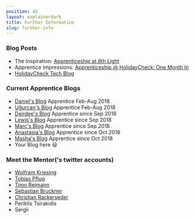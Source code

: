 ```yaml
---
position: 43
layout: explainerdark
title: Further Information
slug: further-info
---
```


<h3>Blog Posts</h3>

* The Inspiration: [Apprenticeship at 8th Light](http://techblog.holidaycheck.com/post/2017/10/05/apprenticeship-at-8thlight)
* Apprentice Impressions: [Apprenticeship @ HolidayCheck: One Month In](http://techblog.holidaycheck.com/post/2018/02/16/apprenticeship-one-month-after)
* [HolidayCheck Tech Blog](http://techblog.holidaycheck.com)

<h3>Current Apprentice Blogs</h3>

* [Daniel's Blog](https://www.dabolivar.com) Apprentice Feb-Aug 2018
* [Uğurcan's Blog](https://www.sengitu.com/) Apprentice Feb-Aug 2018
* [Deirdee's Blog](https://dbringas.netlify.com/) Apprentice since Sep 2018
* [Lewis's Blog](https://lewis-coleman-blog.netlify.com/) Apprentice since Sep 2018
* [Marc's Blog](https://marc.netlify.com/) Apprentice since Sep 2018
* [Anastasia's Blog](https://ciatastrophe.netlify.com/) Apprentice since Oct 2018
* [Masha's Blog](https://mashareko.tk/) Apprentice since Oct 2018
* Your Blog here 😃

<h3>Meet the Mentor('s twitter accounts)</h3>

* [Wolfram Kriesing](https://twitter.com/wolframkriesing)
* [Tobias Pflug](https://twitter.com/tpflug)
* [Timo Reimann](https://twitter.com/timoreimann)
* [Sebastian Bruckner](https://twitter.com/sebbruck)
* [Christian Rackerseder](https://twitter.com/CallistoShip)
* Periklis Tsirakidis
* Sergii
